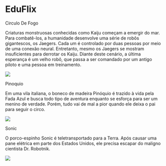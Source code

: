 # EduFlix

Circulo De Fogo

Criaturas monstruosas conhecidas como Kaiju começam a emergir do mar. Para combatê-los, a humanidade desenvolve uma série de robôs gigantescos, os Jaegers. Cada um é controlado por duas pessoas por meio de uma conexão neural. Entretanto, mesmo os Jaegers se mostram insuficientes para derrotar os Kaiju. Diante deste cenário, a última esperança é um velho robô, que passa a ser comandado por um antigo piloto e uma pessoa em treinamento.


![](https://media1.tenor.com/m/fk2fjov6ra4AAAAd/jaeger-pacific-rim.gif)


Pinoquio

Em uma vila italiana, o boneco de madeira Pinóquio é trazido à vida pela Fada Azul e busca todo tipo de aventura enquanto se esforça para ser um menino de verdade. Porém, tudo vai de mal a pior quando ele deixa o pai para seguir o circo.


![](https://media1.tenor.com/m/eGqOV9go-PgAAAAd/amazed-pinocchio.gif)


Sonic

O porco-espinho Sonic é teletransportado para a Terra. Após causar uma pane elétrica em parte dos Estados Unidos, ele precisa escapar do maligno cientista Dr. Robotnik.


![](https://media1.tenor.com/m/suSxl49GmxsAAAAC/sonic-sonic-exe.gif)
